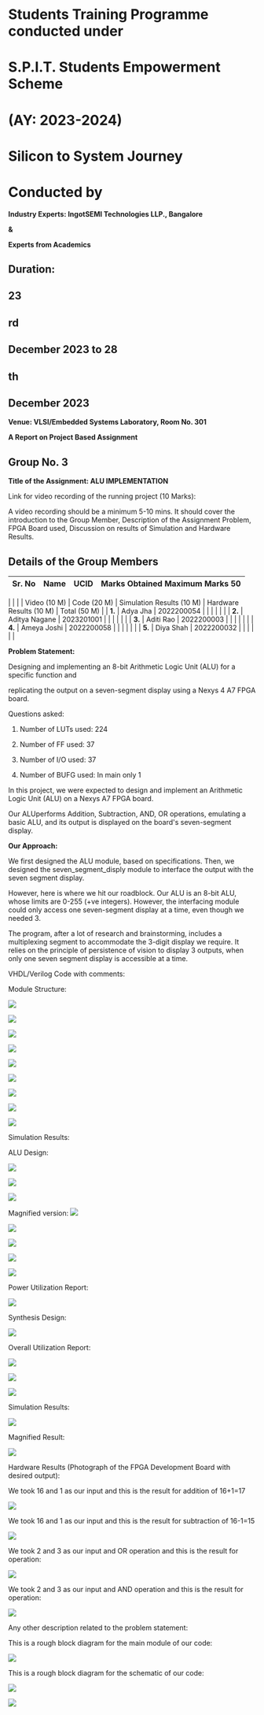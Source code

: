 # Students Training Programme conducted under

# S.P.I.T. Students Empowerment Scheme

# **(AY: 2023-2024)**

# **Silicon to System Journey**

# **Conducted by**

**Industry Experts: IngotSEMI Technologies LLP., Bangalore**

**&**

**Experts from Academics**

## **Duration:**

## **23**

## **rd**

## **December 2023 to 28**

## **th**

## **December 2023**

**Venue: VLSI/Embedded Systems Laboratory, Room No. 301**

**A Report on Project Based Assignment**

## Group No. 3

**Title of the Assignment: ALU IMPLEMENTATION**

Link for video recording of the running project (10 Marks):

A video recording should be a minimum 5-10 mins. It should cover the introduction to the Group Member, Description of the Assignment Problem, FPGA Board used, Discussion on results of Simulation and Hardware Results.

## **Details of the Group Members**

| **Sr. No** | **Name** | **UCID** | **Marks Obtained**  **Maximum Marks 50** |
| --- | --- | --- | --- |
|
| |
| Video (10 M) | Code (20 M) | Simulation Results (10 M) | Hardware Results (10 M) | Total (50 M) |
| **1.** | Adya Jha | 2022200054 |
 |
 |
 |
 |
 |
| **2.** | Aditya Nagane | 2023201001 |
 |
 |
 |
 |
 |
| **3.** | Aditi Rao | 2022200003 |
 |
 |
 |
 |
 |
| **4.** | Ameya Joshi | 2022200058 |
 |
 |
 |
 |
 |
| **5.** | Diya Shah | 2022200032 |
 |
 |
 |
 |
 |

**Problem Statement:**

Designing and implementing an 8-bit Arithmetic Logic Unit (ALU) for a specific function and

replicating the output on a seven-segment display using a Nexys 4 A7 FPGA board.

Questions asked:

1. Number of LUTs used: 224

2. Number of FF used: 37

3. Number of I/O used: 37

4. Number of BUFG used: In main only 1

In this project, we were expected to design and implement an Arithmetic Logic Unit (ALU) on a Nexys A7 FPGA board.

Our ALUperforms Addition, Subtraction, AND, OR operations, emulating a basic ALU, and its output is displayed on the board's seven-segment display.

**Our Approach:**

We first designed the ALU module, based on specifications. Then, we designed the seven\_segment\_disply module to interface the output with the seven segment display.

However, here is where we hit our roadblock. Our ALU is an 8-bit ALU, whose limits are 0-255 (+ve integers). However, the interfacing module could only access one seven-segment display at a time, even though we needed 3.

The program, after a lot of research and brainstorming, includes a multiplexing segment to accommodate the 3-digit display we require. It relies on the principle of persistence of vision to display 3 outputs, when only one seven segment display is accessible at a time.

VHDL/Verilog Code with comments:

Module Structure:

![](RackMultipart20240128-1-7m4nwr_html_135864e80b94c59a.png)

![](RackMultipart20240128-1-7m4nwr_html_f8c3109b5fdb29d0.png)

![](RackMultipart20240128-1-7m4nwr_html_4752c22ea7f0994f.png)

![](RackMultipart20240128-1-7m4nwr_html_806df0aaee16eeb3.png)

![](RackMultipart20240128-1-7m4nwr_html_b59df1e2d22bdc78.png)

![](RackMultipart20240128-1-7m4nwr_html_e40a90e46b109dda.png)

![](RackMultipart20240128-1-7m4nwr_html_8bbc35e7eaa681f0.png)

![](RackMultipart20240128-1-7m4nwr_html_e5d29c3b3b32fb44.png)

![](RackMultipart20240128-1-7m4nwr_html_72160398c17106a4.png)

Simulation Results:

ALU Design:

![](RackMultipart20240128-1-7m4nwr_html_d5847ceaa683e9bf.png)

![](RackMultipart20240128-1-7m4nwr_html_7c775e5e260c8933.png)

![](RackMultipart20240128-1-7m4nwr_html_204e3362df289911.png)

Magnified version:
 ![](RackMultipart20240128-1-7m4nwr_html_6fb1342f31dc8dd9.png)

![](RackMultipart20240128-1-7m4nwr_html_2e8502a858a87ef0.png)

![](RackMultipart20240128-1-7m4nwr_html_7e4e71da67788afd.png)

![](RackMultipart20240128-1-7m4nwr_html_a335e422d1e3e494.png)

![](RackMultipart20240128-1-7m4nwr_html_7cb675550dfd3ee9.png)

Power Utilization Report:

![](RackMultipart20240128-1-7m4nwr_html_343a98ccc824df87.png)

Synthesis Design:

![](RackMultipart20240128-1-7m4nwr_html_c183fae7d5aeb4a0.png)

Overall Utilization Report:

![](RackMultipart20240128-1-7m4nwr_html_87f2f6891d78d35e.png)

![](RackMultipart20240128-1-7m4nwr_html_ff0ad97c19e99c37.png)

![](RackMultipart20240128-1-7m4nwr_html_7f94cb02d8763a10.png)

Simulation Results:

![](RackMultipart20240128-1-7m4nwr_html_b118ff173db58d0.png)

Magnified Result:

![](RackMultipart20240128-1-7m4nwr_html_47e60d297b48447.png)

Hardware Results (Photograph of the FPGA Development Board with desired output):

We took 16 and 1 as our input and this is the result for addition of 16+1=17

![](RackMultipart20240128-1-7m4nwr_html_38258a3f71b51f61.jpg)

We took 16 and 1 as our input and this is the result for subtraction of 16-1=15

![](RackMultipart20240128-1-7m4nwr_html_38305bf7b33363e4.jpg)

We took 2 and 3 as our input and OR operation and this is the result for operation:

![](RackMultipart20240128-1-7m4nwr_html_6f2fdea203c451bc.png)

We took 2 and 3 as our input and AND operation and this is the result for operation:

![](RackMultipart20240128-1-7m4nwr_html_f13ce0232e87b049.png)

Any other description related to the problem statement:

This is a rough block diagram for the main module of our code:

![](RackMultipart20240128-1-7m4nwr_html_62a0dcc0380261b7.jpg)

This is a rough block diagram for the schematic of our code:

![](RackMultipart20240128-1-7m4nwr_html_b5ac3b5c1c3db80f.jpg)

![](RackMultipart20240128-1-7m4nwr_html_f9c54dbb6d4851a2.png)
